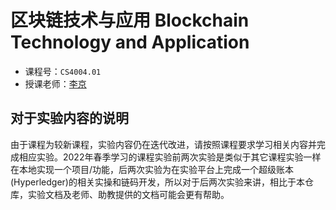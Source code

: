 # 区块链技术与应用 Blockchain Technology and Application

- 课程号：`CS4004.01`
- 授课老师：[李京](http://cs.ustc.edu.cn/2020/0828/c23235a460094/page.htm)

## 对于实验内容的说明

由于课程为较新课程，实验内容仍在迭代改进，请按照课程要求学习相关内容并完成相应实验。2022年春季学习的课程实验前两次实验是类似于其它课程实验一样在本地实现一个项目/功能，后两次实验为在实验平台上完成一个超级账本(Hyperledger)的相关实操和链码开发，所以对于后两次实验来讲，相比于本仓库，实验文档及老师、助教提供的文档可能会更有帮助。